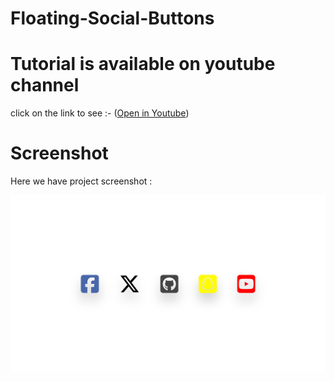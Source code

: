 # Floating-Social-Buttons

# Tutorial is available on youtube channel 
click on the link to see :- ([Open in Youtube]())

# Screenshot
Here we have project screenshot :

![screenshot](icons.png)





